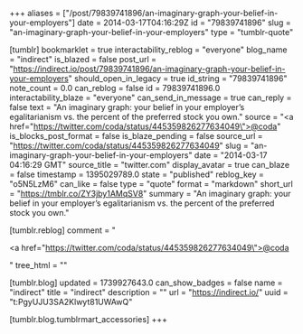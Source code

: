 +++
aliases = ["/post/79839741896/an-imaginary-graph-your-belief-in-your-employers"]
date = 2014-03-17T04:16:29Z
id = "79839741896"
slug = "an-imaginary-graph-your-belief-in-your-employers"
type = "tumblr-quote"

[tumblr]
bookmarklet = true
interactability_reblog = "everyone"
blog_name = "indirect"
is_blazed = false
post_url = "https://indirect.io/post/79839741896/an-imaginary-graph-your-belief-in-your-employers"
should_open_in_legacy = true
id_string = "79839741896"
note_count = 0.0
can_reblog = false
id = 79839741896.0
interactability_blaze = "everyone"
can_send_in_message = true
can_reply = false
text = "An imaginary graph: your belief in your employer’s egalitarianism vs. the percent of the preferred stock you own."
source = "<a href=\"https://twitter.com/coda/status/445359826277634049\">@coda</a>"
is_blocks_post_format = false
is_blaze_pending = false
source_url = "https://twitter.com/coda/status/445359826277634049"
slug = "an-imaginary-graph-your-belief-in-your-employers"
date = "2014-03-17 04:16:29 GMT"
source_title = "twitter.com"
display_avatar = true
can_blaze = false
timestamp = 1395029789.0
state = "published"
reblog_key = "o5N5LzM6"
can_like = false
type = "quote"
format = "markdown"
short_url = "https://tmblr.co/ZY3jby1AMqSV8"
summary = "An imaginary graph: your belief in your employer’s egalitarianism vs. the percent of the preferred stock you own."

[tumblr.reblog]
comment = "<p><a href=\"https://twitter.com/coda/status/445359826277634049\">@coda</a></p>"
tree_html = ""

[tumblr.blog]
updated = 1739927643.0
can_show_badges = false
name = "indirect"
title = "indirect"
description = ""
url = "https://indirect.io/"
uuid = "t:PgyUJU3SA2Klwyt81UWAwQ"

[tumblr.blog.tumblrmart_accessories]
+++
